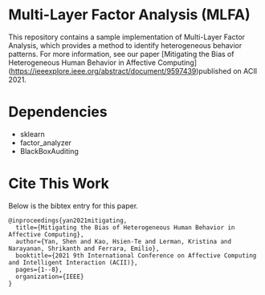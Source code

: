 # Multi-Layer Factor Analysis (MLFA)
This repository contains a sample implementation of Multi-Layer Factor Analysis, which provides a method to identify heterogeneous behavior patterns. For more information, see our paper [Mitigating the Bias of Heterogeneous Human Behavior in Affective Computing] (https://ieeexplore.ieee.org/abstract/document/9597439)published on ACII 2021. 


# Dependencies
-	sklearn
-	factor_analyzer
- BlackBoxAuditing


# Cite This Work
Below is the bibtex entry for this paper.
```
@inproceedings{yan2021mitigating,
  title={Mitigating the Bias of Heterogeneous Human Behavior in Affective Computing},
  author={Yan, Shen and Kao, Hsien-Te and Lerman, Kristina and Narayanan, Shrikanth and Ferrara, Emilio},
  booktitle={2021 9th International Conference on Affective Computing and Intelligent Interaction (ACII)},
  pages={1--8},
  organization={IEEE}
}
```
